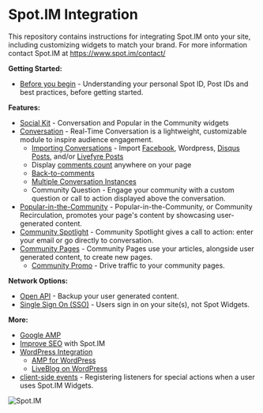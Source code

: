 # Spot.IM Integration
This repository contains instructions for integrating Spot.IM onto your site, including customizing widgets to match your brand.
For more information contact Spot.IM at https://www.spot.im/contact/ 


**Getting Started:**
* [Before you begin](basics/README.md) - Understanding your personal Spot ID, Post IDs and best practices, before getting started. 


**Features:**
* [Social Kit](social-kit/README.md) - Conversation and Popular in the Community widgets
* [Conversation](conversation/README.md) - Real-Time Conversation is a lightweight, customizable module to inspire audience engagement.
    * [Importing Conversations](social-kit/README.md#Integrations) - Import [Facebook](social-kit/README.md#facebook), Wordpress, [Disqus Posts](social-kit/README.md#disqus), and/or [Livefyre Posts](conversation/import-posts/livefyre-import/README.md)
    * Display [comments count](conversation/comments-count/README.md) anywhere on your page
    * [Back-to-comments](conversation/back-to-comments/README.md)
    * [Multiple Conversation Instances](conversation/multiple-conversation-instances/README.md)
    * Community Question - Engage your community with a custom question or call to action displayed above the conversation.
* [Popular-in-the-Community](recirculation/README.md) - Popular-in-the-Community, or Community Recirculation, promotes your page's content by showcasing user-generated content.
* [Community Spotlight](spotlight/README.md) - Community Spotlight gives a call to action: enter your email or go directly to conversation.
* [Community Pages](Community/README.md) - Community Pages use your articles, alongside user generated content, to create new pages.
    * [Community Promo](community/community-promo/README.md) - Drive traffic to your community pages.


**Network Options:**
* [Open API](api/open-api/README.md) - Backup your user generated content.
* [Single Sign On (SSO)](api/single-sign-on/README.md) - Users sign in on your site(s), not Spot Widgets. 


**More:**
* [Google AMP](google-amp/README.md)
* [Improve SEO](seo/README.md) with Spot.IM
* [WordPress Integration](wordpress/README.md)
    * [AMP for WordPress](wordpress/ampforwp/README.md)
    * [LiveBlog on WordPress](wordpress/live-blog/README.md)
* [client-side events](api/js-events/README.md) - Registering listeners for special actions when a user uses Spot.IM Widgets. 


<!-- UPDATE BANNER!!! -->
![Spot.IM](banner.png)
